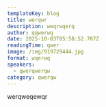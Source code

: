 ```yaml
---
templateKey: blog
title: werqwr
description: weqrwqerq
author: qqwerwq
date: 2025-10-03T05:58:52.707Z
readingTime: qwer
image: /img/919729444.jpg
format: wqerwq
speakers:
  - qwerqwerqw
category: qwerqw
---
```

w﻿erqweqewqr
